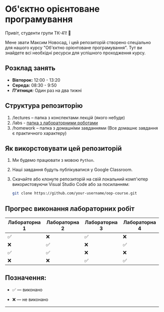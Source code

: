# Об'єктно орієнтоване програмування

Привіт, студенти групи ТК-41! 👋

Мене звати Максим Новосад, і цей репозиторій створено спеціально для нашого курсу "Об'єктно орієнтоване програмування". Тут ви знайдете всі необхідні ресурси для успішного проходження курсу.

## Розклад занять

- **Вівторок:** 12:00 - 13:20
- **Середа:** 08:30 - 9:50
- _**П'ятниця:**_ Один раз на два тижні

## Структура репозиторію
1. /lectures – папка з конспектами лекцій (якого небуде)
1. /labs - [папка з лабораторними роботами](./Лабораторні/README.md) 
1. /homework – папка з домашніми завданнями 
(Все домашнє завдання є практичного характеру)

## Як викорстовувати цей репозиторій

1. Ми будемо працювати з мовою ```Python```.
1. Наші завдання будуть публікуватися у Google Classroom.
1. Скачайте або клонуте репозиторій на свій локальний комп'ютер використовуючи Visual Studio Code або за посиланням:

    ``` bash
    git clone https://github.com/your-username/oop-course.git
    ```

## Прогрес виконання лабораторних робіт

| Лабораторна 1 | Лабораторна 2 | Лабораторна 3 | Лабораторна 4 |
|---------------|---------------|---------------|---------------|
| ✅            | ❌            | ✅            | ❌            |
| ❌            | ✅            | ❌            | ✅            |
| ✅            | ✅            | ❌            | ❌            |
| ❌            | ❌            | ✅            | ✅            |

## Позначення:
- ✅ — виконано

- ❌ — не виконано

---


